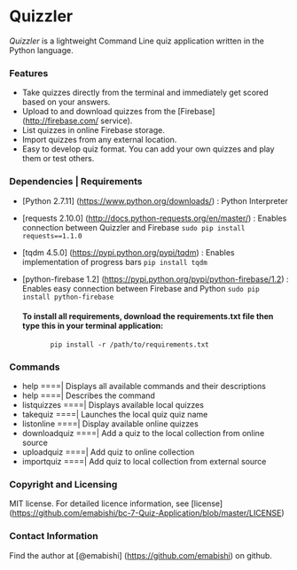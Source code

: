 # Quizzler

*Quizzler* is a lightweight Command Line quiz application written in the Python language.

### Features
* Take quizzes directly from the terminal and immediately get scored based on your answers.
* Upload to and download quizzes from the [Firebase] (http://firebase.com/ service).
* List quizzes in online Firebase storage.
* Import quizzes from any external location.
* Easy to develop quiz format. You can add your own quizzes and play them or test others.

### Dependencies | Requirements
* [Python 2.7.11] (https://www.python.org/downloads/) : Python Interpreter
* [requests 2.10.0] (http://docs.python-requests.org/en/master/) : Enables connection between Quizzler and Firebase
           ```sudo pip install requests==1.1.0```
* [tqdm 4.5.0] (https://pypi.python.org/pypi/tqdm) : Enables implementation of progress bars
           ```pip install tqdm```
* [python-firebase 1.2] (https://pypi.python.org/pypi/python-firebase/1.2) : Enables easy connection between Firebase and Python
           ```sudo pip install python-firebase```
       
  #### To install all requirements, download the requirements.txt file then type this in your terminal application:
             pip install -r /path/to/requirements.txt

### Commands
* help ====| Displays all available commands and their descriptions
* help <command> ====| Describes the command
* listquizzes ====| Displays available local quizzes
* takequiz <quiz name> ====| Launches the local quiz quiz name
* listonline ====| Display available online quizzes
* downloadquiz <quiz source path> ====| Add a quiz to the local collection from online source
* uploadquiz ====| Add quiz to online collection
* importquiz <quiz source path> ====| Add quiz to local collection from external source

### Copyright and Licensing
MIT license. For detailed licence information, see [license] (https://github.com/emabishi/bc-7-Quiz-Application/blob/master/LICENSE)

### Contact Information
Find the author at [@emabishi] (https://github.com/emabishi) on github.



